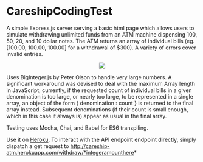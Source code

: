 # CareshipCodingTest

A simple Express.js server serving a basic html page which allows users to simulate withdrawing unlimited funds from an ATM machine dispensing 100, 50, 20, and 10 dollar notes. The ATM returns an array of individual bills (eg. [100.00, 100.00, 100.00] for a withdrawal of $300). A variety of errors cover invalid entries.

<div align="center">
  <img src="https://s3.amazonaws.com/fluxlymoppings/pics/careshipatm.PNG">
</div>

Uses BigInteger.js by Peter Olson to handle very large numbers. A significant workaround was devised to deal with the maximum Array length in JavaScript; currently, if the requested count of individual bills in a given denomination is too large, or nearly too large, to be represented in a single array, an object of the form { denomination : count } is returned to the final array instead. Subsequent denominations (if their count is small enough, which in this case it always is) appear as usual in the final array.

Testing uses Mocha, Chai, and Babel for ES6 transpiling.

Use it on <a href="http://careship-atm.herokuapp.com/">Heroku</a>. To interact with the API endpoint endpoint directly, simply dispatch a get request to http://careship-atm.herokuapp.com/withdraw/*integeramounthere*

